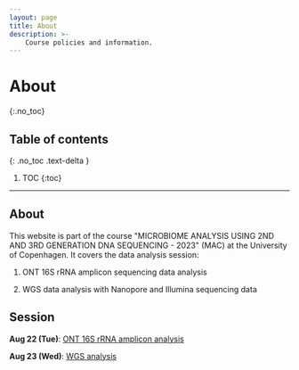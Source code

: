 ```yaml
---
layout: page
title: About
description: >-
    Course policies and information.
---
```


# About
{:.no_toc}

## Table of contents
{: .no_toc .text-delta }

1. TOC
{:toc}

---

## About

This website is part of the course "MICROBIOME ANALYSIS USING 2ND AND 3RD GENERATION DNA SEQUENCING - 2023" (MAC) at the University of Copenhagen. It covers the data analysis session:

1) ONT 16S rRNA amplicon sequencing data analysis

2) WGS data analysis with Nanopore and Illumina sequencing data

## Session

**Aug 22 (Tue)**: [ONT 16S rRNA amplicon analysis](#)

**Aug 23 (Wed)**: [WGS analysis]()